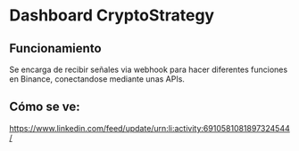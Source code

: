 # Dashboard CryptoStrategy

## Funcionamiento
Se encarga de recibir señales via webhook para hacer diferentes funciones en Binance, conectandose mediante unas APIs.

## Cómo se ve:
https://www.linkedin.com/feed/update/urn:li:activity:6910581081897324544/
